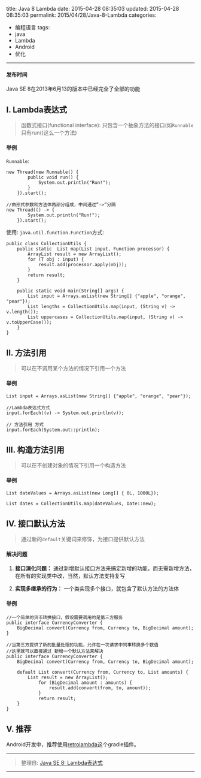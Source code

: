 title: Java 8 Lambda
date: 2015-04-28 08:35:03
updated: 2015-04-28 08:35:03
permalink: 2015/04/28/Java-8-Lambda
categories:
- 编程语言
tags:
- java
- Lambda
- Android
- 优化

---

#### 发布时间
Java SE 8在2013年6月13的版本中已经完全了全部的功能

## I. Lambda表达式
> 函数式接口(functional interface): 只包含一个抽象方法的接口(如`Runnable`只有run()这么一个方法)



<!--more-->
#### 举例
`Runnable`:

```
new Thread(new Runnable() {
        public void run() {
            System.out.println("Run!");
        }
    }).start();
```

```
//由形式参数和方法体两部分组成，中间通过“->”分隔
new Thread(() -> {
        System.out.println("Run!");
    }).start();
```



使用: `java.util.function.Function`方式:

```
public class CollectionUtils {
    public static  List map(List input, Function processor) {
        ArrayList result = new ArrayList();
        for (T obj : input) {
            result.add(processor.apply(obj));
        }
        return result;
    }

    public static void main(String[] args) {
        List input = Arrays.asList(new String[] {"apple", "orange", "pear"});
        List lengths = CollectionUtils.map(input, (String v) -> v.length());
        List uppercases = CollectionUtils.map(input, (String v) -> v.toUpperCase());
    }
}
```

## II. 方法引用

> 可以在不调用某个方法的情况下引用一个方法

#### 举例

```
List input = Arrays.asList(new String[] {"apple", "orange", "pear"});

//Lambda表达式方式
input.forEach((v) -> System.out.println(v));

// 方法引用 方式
input.forEach(System.out::println);
```

## III. 构造方法引用

> 可以在不创建对象的情况下引用一个构造方法

#### 举例

```
List dateValues = Arrays.asList(new Long[] { 0L, 1000L});

List dates = CollectionUtils.map(dateValues, Date::new);
```

## IV. 接口默认方法

> 通过新的`default`关键词来修饰，为接口提供默认方法

#### 解决问题

1. **接口演化问题：** 通过新增默认接口方法来搞定新增的功能，而无需新增方法，在所有的实现类中改，当然，默认方法支持复写

2. **实现多继承的行为：** 一个类实现多个接口，就包含了默认方法的方法体

#### 举例

```
//一个简单的货币转换接口，假设需要调用的是第三方服务
public interface CurrencyConverter {
    BigDecimal convert(Currency from, Currency to, BigDecimal amount);
}
```

```
//当第三方提供了新的批量处理的功能，允许在一次请求中同事转换多个数值
//这里就可以直接通过 新增一个默认方法来解决
public interface CurrencyConverter {
    BigDecimal convert(Currency from, Currency to, BigDecimal amount);

    default List convert(Currency from, Currency to, List amounts) {
        List result = new ArrayList();
            for (BigDecimal amount : amounts) {
                result.add(convert(from, to, amount));
            }
            return result;
    }
}
```

## V. 推荐

Android开发中，推荐使用[retrolambda](https://github.com/evant/gradle-retrolambda)这个gradle插件。

----

> 整理自: [Java SE 8: Lambda表达式](http://www.infoq.com/cn/articles/Java-se-8-lambda)

---
